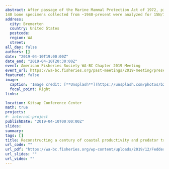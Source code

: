 ```yaml
---
abstract: After passage of the Marine Mammal Protection Act of 1972, pinniped populations along the west coast of North America experienced exponential population increases following historic lows in the 1970’s. In Puget Sound and coastal Washington, this increase in pinniped abundance corresponded with changes in large scale climate conditions (Pacific Decadal Oscillation; PDO) and depletion of prey species (forage fish, salmon). Increasing pinniped populations have created new challenges for fisheries management, particularly because some of their prey species are commercially important or protected (e.g., salmon, herring) and little is known about the impact pinnipeds have on fish populations or marine food webs. The objective of this research is to quantify long-term changes in harbor seal trophic position to understand how populations of this generalist predator have impacted and responded to changes in prey abundance and primary productivity with changing climate regime.
140 bone specimens collected from ~1940-present were analyzed for 15N/14N of 11 individual amino acids (AAs), including both trophically fractionated (trophic) and trophically conserved (source) amino acids. Animals conserve certain “source” AAs during trophic transfers from prey to predator, and 15N/14N ratios of these “source” AAs reflect the environmental N sources for the organism. Trophic AAs, in contrast, are fractionated with each trophic transfer at a consistent rate per trophic level per amino acid. Trophic and source AA data were used to calculate trophic position and as indicators of primary productivity respectively. Changes in trophic position and productivity over time were compared to changes in indicators of ecosystem condition (prey availability, marine mammal abundance) and environmental condition (sea surface temperature, Pacific decadal oscillation regime shifts) to determine the relationship between harbor seal trophic position and ecosystem dynamics.
address:
  city: Bremerton
  country: United States
  postcode: 
  region: WA
  street: 
all_day: false
authors: []
date: "2019-04-10T19:00:00Z"
date_end: "2019-04-10T20:30:00Z"
event: American Fisheries Society WA-BC Chapter 2019 Meeting
event_url: https://wa-bc.fisheries.org/past-meetings/2019-meeting/presentations/
featured: false
image:
  caption: 'Image credit: [**Unsplash**](https://unsplash.com/photos/bzdhc5b3Bxs)'
  focal_point: Right
links:

location: Kitsap Conference Center
math: true
projects:
#- internal-project
publishDate: "2019-04-10T00:00:00Z"
slides: 
summary: 
tags: []
title: Reconstructing a century of coastal productivity and predator trophic position indicators in coastal WA and the Salish Sea with archival bone
url_code: ""
url_pdf: "https://wa-bc.fisheries.org/wp-content/uploads/2019/12/Feddern_AFS_WABC_2019.pdf"
url_slides: ""
url_video: ""
---
```


